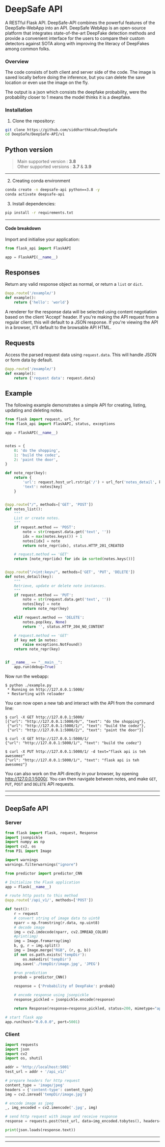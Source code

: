 # DeepSafe API
A RESTful Flask API. DeepSafe-API combines the powerful features of the DeepSafe-WebApp into an API. DeepSafe WebApp is an open-source platform that integrates state-of-the-art DeepFake detection methods and provide a convenient interface for the users to compare their custom detectors against SOTA along with improving the literacy of DeepFakes among common folks.
### Overview

The code consists of both client and server side of the code. The image is saved locally before doing the inference, but you can delete the save location or even use the image on the fly.

The output is a json which consists the deepfake probability, were the probability closer to 1 means the model thinks it is a deepfake.

### Installation
1. Clone the repository:
```bash
git clone https://github.com/siddharthksah/DeepSafe
cd DeepSafe/DeepSafe-API/v1
```

Python version
---
> Main supported version : <strong>3.8</strong> <br>
> Other supported versions : <strong>3.7</strong> & <strong>3.9</strong>
---
2. Creating conda environment

```bash
conda create -n deepsafe-api python==3.8 -y
conda activate deepsafe-api
```

3. Install dependencies:
```bash
pip install -r requirements.txt
```

---
#### Code breakdown
Import and initialise your application:

```python
from flask_api import FlaskAPI

app = FlaskAPI(__name__)
```

## Responses

Return any valid response object as normal, or return a `list` or `dict`.

```python
@app.route('/example/')
def example():
    return {'hello': 'world'}
```

A renderer for the response data will be selected using content negotiation based on the client 'Accept' header. If you're making the API request from a regular client, this will default to a JSON response. If you're viewing the API in a browser, it'll default to the browsable API HTML.

## Requests

Access the parsed request data using `request.data`.  This will handle JSON or form data by default.

```python
@app.route('/example/')
def example():
    return {'request data': request.data}
```

## Example

The following example demonstrates a simple API for creating, listing, updating and deleting notes.

```python
from flask import request, url_for
from flask_api import FlaskAPI, status, exceptions

app = FlaskAPI(__name__)


notes = {
    0: 'do the shopping',
    1: 'build the codez',
    2: 'paint the door',
}

def note_repr(key):
    return {
        'url': request.host_url.rstrip('/') + url_for('notes_detail', key=key),
        'text': notes[key]
    }


@app.route("/", methods=['GET', 'POST'])
def notes_list():
    """
    List or create notes.
    """
    if request.method == 'POST':
        note = str(request.data.get('text', ''))
        idx = max(notes.keys()) + 1
        notes[idx] = note
        return note_repr(idx), status.HTTP_201_CREATED

    # request.method == 'GET'
    return [note_repr(idx) for idx in sorted(notes.keys())]


@app.route("/<int:key>/", methods=['GET', 'PUT', 'DELETE'])
def notes_detail(key):
    """
    Retrieve, update or delete note instances.
    """
    if request.method == 'PUT':
        note = str(request.data.get('text', ''))
        notes[key] = note
        return note_repr(key)

    elif request.method == 'DELETE':
        notes.pop(key, None)
        return '', status.HTTP_204_NO_CONTENT

    # request.method == 'GET'
    if key not in notes:
        raise exceptions.NotFound()
    return note_repr(key)


if __name__ == "__main__":
    app.run(debug=True)
```

Now run the webapp:

```shell
$ python ./example.py
 * Running on http://127.0.0.1:5000/
 * Restarting with reloader
```

You can now open a new tab and interact with the API from the command line:

```shell
$ curl -X GET http://127.0.0.1:5000/
[{"url": "http://127.0.0.1:5000/0/", "text": "do the shopping"},
 {"url": "http://127.0.0.1:5000/1/", "text": "build the codez"},
 {"url": "http://127.0.0.1:5000/2/", "text": "paint the door"}]

$ curl -X GET http://127.0.0.1:5000/1/
{"url": "http://127.0.0.1:5000/1/", "text": "build the codez"}

$ curl -X PUT http://127.0.0.1:5000/1/ -d text="flask api is teh awesomez"
{"url": "http://127.0.0.1:5000/1/", "text": "flask api is teh awesomez"}
```

You can also work on the API directly in your browser, by opening <http://127.0.0.1:5000/>.  You can then navigate between notes, and make `GET`, `PUT`, `POST` and `DELETE` API requests.

---
---
## DeepSafe API


### Server
```python
from flask import Flask, request, Response
import jsonpickle
import numpy as np
import cv2, os
from PIL import Image

import warnings
warnings.filterwarnings("ignore")

from predictor import predictor_CNN

# Initialize the Flask application
app = Flask(__name__)

# route http posts to this method
@app.route('/api_v1/', methods=['POST'])

def test():
    r = request
    # convert string of image data to uint8
    nparr = np.fromstring(r.data, np.uint8)
    # decode image
    img = cv2.imdecode(nparr, cv2.IMREAD_COLOR)
    #print(img)
    img = Image.fromarray(img)
    b, g, r = img.split()
    img = Image.merge("RGB", (r, g, b))
    if not os.path.exists('tempDir'):
        os.makedirs('tempDir')
    img.save('./tempDir/image.jpg', 'JPEG')

    #run prediction
    probab = predictor_CNN()

    response = {'Probability of DeepFake': probab}

    # encode response using jsonpickle
    response_pickled = jsonpickle.encode(response)

    return Response(response=response_pickled, status=200, mimetype="application/json")

# start flask app
app.run(host="0.0.0.0", port=5001)
```
### Client
```python
import requests
import json
import cv2
import os, shutil

addr = 'http://localhost:5001'
test_url = addr + '/api_v1/'

# prepare headers for http request
content_type = 'image/jpeg'
headers = {'content-type': content_type}
img = cv2.imread('tempDir/image.jpg')

# encode image as jpeg
_, img_encoded = cv2.imencode('.jpg', img)

# send http request with image and receive response
response = requests.post(test_url, data=img_encoded.tobytes(), headers=headers)

print(json.loads(response.text))
```

---
---
